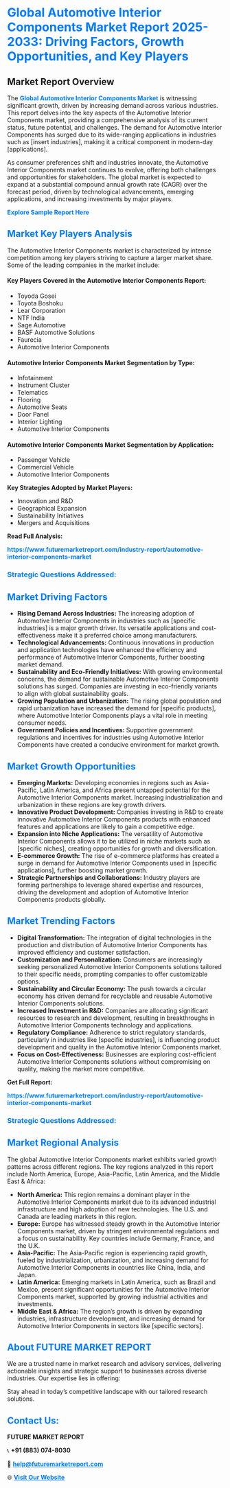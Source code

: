 <h1 style="color: #007BFF;">Global Automotive Interior Components Market Report 2025-2033: Driving Factors, Growth Opportunities, and Key Players</h1>

<section id="overview">
<h2>Market Report Overview</h2>
<p>The <a href="https://www.futuremarketreport.com/industry-report/automotive-interior-components-market" style="color: #007BFF; text-decoration: none;"><strong>Global Automotive Interior Components Market</strong></a> is witnessing significant growth, driven by increasing demand across various industries. This report delves into the key aspects of the Automotive Interior Components market, providing a comprehensive analysis of its current status, future potential, and challenges. The demand for Automotive Interior Components has surged due to its wide-ranging applications in industries such as [insert industries], making it a critical component in modern-day [applications].</p>
<p>As consumer preferences shift and industries innovate, the Automotive Interior Components market continues to evolve, offering both challenges and opportunities for stakeholders. The global market is expected to expand at a substantial compound annual growth rate (CAGR) over the forecast period, driven by technological advancements, emerging applications, and increasing investments by major players.</p>
</section>

<section id="overview">
<p><a href="https://www.futuremarketreport.com/request-sample/reportId=100501" style="color: #007BFF; text-decoration: none;"><strong>Explore Sample Report Here</strong></a></p>
</section>

<section id="key-players">
<h2 style="color: #007BFF;">Market Key Players Analysis</h2>
<p>The Automotive Interior Components market is characterized by intense competition among key players striving to capture a larger market share. Some of the leading companies in the market include:</p>
<h4>Key Players Covered in the Automotive Interior Components Report:</h4>
<ul><li>Toyoda Gosei</li><li>Toyota Boshoku</li><li>Lear Corporation</li><li>NTF India</li><li>Sage Automotive</li><li>BASF Automotive Solutions</li><li>Faurecia</li><li>Automotive Interior Components</li></ul>
<h4>Automotive Interior Components Market Segmentation by Type:</h4>
<ul><li>Infotainment</li><li>Instrument Cluster</li><li>Telematics</li><li>Flooring</li><li>Automotive Seats</li><li>Door Panel</li><li>Interior Lighting</li><li>Automotive Interior Components</li></ul>

<h4>Automotive Interior Components Market Segmentation by Application:</h4>
<ul><li>Passenger Vehicle</li><li>Commercial Vehicle</li><li>Automotive Interior Components</li></ul>
<p><strong>Key Strategies Adopted by Market Players:</strong></p>
<ul>
<li>Innovation and R&D</li>
<li>Geographical Expansion</li>
<li>Sustainability Initiatives</li>
<li>Mergers and Acquisitions</li>
</ul>
</section>

<section>
<p><strong>Read Full Analysis: </strong></p><a href="https://www.futuremarketreport.com/industry-report/automotive-interior-components-market" style="color: #007BFF; text-decoration: none;"><strong>https://www.futuremarketreport.com/industry-report/automotive-interior-components-market</strong></a>
<h3 style="color: #007BFF;">Strategic Questions Addressed:</h3>
</section>

<section id="driving-factors">
<h2 style="color: #007BFF;">Market Driving Factors</h2>
<ul>
<li><strong>Rising Demand Across Industries:</strong> The increasing adoption of Automotive Interior Components in industries such as [specific industries] is a major growth driver. Its versatile applications and cost-effectiveness make it a preferred choice among manufacturers.</li>
<li><strong>Technological Advancements:</strong> Continuous innovations in production and application technologies have enhanced the efficiency and performance of Automotive Interior Components, further boosting market demand.</li>
<li><strong>Sustainability and Eco-Friendly Initiatives:</strong> With growing environmental concerns, the demand for sustainable Automotive Interior Components solutions has surged. Companies are investing in eco-friendly variants to align with global sustainability goals.</li>
<li><strong>Growing Population and Urbanization:</strong> The rising global population and rapid urbanization have increased the demand for [specific products], where Automotive Interior Components plays a vital role in meeting consumer needs.</li>
<li><strong>Government Policies and Incentives:</strong> Supportive government regulations and incentives for industries using Automotive Interior Components have created a conducive environment for market growth.</li>
</ul>
</section>

<section id="growth-opportunities">
<h2 style="color: #007BFF;">Market Growth Opportunities</h2>
<ul>
<li><strong>Emerging Markets:</strong> Developing economies in regions such as Asia-Pacific, Latin America, and Africa present untapped potential for the Automotive Interior Components market. Increasing industrialization and urbanization in these regions are key growth drivers.</li>
<li><strong>Innovative Product Development:</strong> Companies investing in R&D to create innovative Automotive Interior Components products with enhanced features and applications are likely to gain a competitive edge.</li>
<li><strong>Expansion into Niche Applications:</strong> The versatility of Automotive Interior Components allows it to be utilized in niche markets such as [specific niches], creating opportunities for growth and diversification.</li>
<li><strong>E-commerce Growth:</strong> The rise of e-commerce platforms has created a surge in demand for Automotive Interior Components used in [specific applications], further boosting market growth.</li>
<li><strong>Strategic Partnerships and Collaborations:</strong> Industry players are forming partnerships to leverage shared expertise and resources, driving the development and adoption of Automotive Interior Components products globally.</li>
</ul>
</section>

<section id="trending-factors">
<h2 style="color: #007BFF;">Market Trending Factors</h2>
<ul>
<li><strong>Digital Transformation:</strong> The integration of digital technologies in the production and distribution of Automotive Interior Components has improved efficiency and customer satisfaction.</li>
<li><strong>Customization and Personalization:</strong> Consumers are increasingly seeking personalized Automotive Interior Components solutions tailored to their specific needs, prompting companies to offer customizable options.</li>
<li><strong>Sustainability and Circular Economy:</strong> The push towards a circular economy has driven demand for recyclable and reusable Automotive Interior Components solutions.</li>
<li><strong>Increased Investment in R&D:</strong> Companies are allocating significant resources to research and development, resulting in breakthroughs in Automotive Interior Components technology and applications.</li>
<li><strong>Regulatory Compliance:</strong> Adherence to strict regulatory standards, particularly in industries like [specific industries], is influencing product development and quality in the Automotive Interior Components market.</li>
<li><strong>Focus on Cost-Effectiveness:</strong> Businesses are exploring cost-efficient Automotive Interior Components solutions without compromising on quality, making the market more competitive.</li>
</ul>
</section>

<section>
<p><strong>Get Full Report: </strong></p><a href="https://www.futuremarketreport.com/industry-report/automotive-interior-components-market" style="color: #007BFF; text-decoration: none;"><strong>https://www.futuremarketreport.com/industry-report/automotive-interior-components-market</strong></a>
<h3 style="color: #007BFF;">Strategic Questions Addressed:</h3>
</section>


<section id="regional-analysis">
<h2 style="color: #007BFF;">Market Regional Analysis</h2>
<p>The global Automotive Interior Components market exhibits varied growth patterns across different regions. The key regions analyzed in this report include North America, Europe, Asia-Pacific, Latin America, and the Middle East & Africa:</p>
<ul>
<li><strong>North America:</strong> This region remains a dominant player in the Automotive Interior Components market due to its advanced industrial infrastructure and high adoption of new technologies. The U.S. and Canada are leading markets in this region.</li>
<li><strong>Europe:</strong> Europe has witnessed steady growth in the Automotive Interior Components market, driven by stringent environmental regulations and a focus on sustainability. Key countries include Germany, France, and the U.K.</li>
<li><strong>Asia-Pacific:</strong> The Asia-Pacific region is experiencing rapid growth, fueled by industrialization, urbanization, and increasing demand for Automotive Interior Components in countries like China, India, and Japan.</li>
<li><strong>Latin America:</strong> Emerging markets in Latin America, such as Brazil and Mexico, present significant opportunities for the Automotive Interior Components market, supported by growing industrial activities and investments.</li>
<li><strong>Middle East & Africa:</strong> The region’s growth is driven by expanding industries, infrastructure development, and increasing demand for Automotive Interior Components in sectors like [specific sectors].</li>
</ul>
</section>

<footer>
<h2 style="color: #007BFF;">About FUTURE MARKET REPORT</h2>
<p>We are a trusted name in market research and advisory services, delivering actionable insights and strategic support to businesses across diverse industries. Our expertise lies in offering:</p>

<p>Stay ahead in today’s competitive landscape with our tailored research solutions.</p>

<h2 style="color: #007BFF;">Contact Us:</h2>
<p><strong>FUTURE MARKET REPORT</strong></p>
<p>📞 <strong>+91 (883) 074-8030</strong></p>
<p>📧 <strong><a href="mailto:help@futuremarketreport.com" style="color: #007BFF;">help@futuremarketreport.com</a></strong></p>
<p>🌐 <strong><a href="https://www.futuremarketreport.com/" style="color: #007BFF;">Visit Our Website</a></strong></p>
</footer>